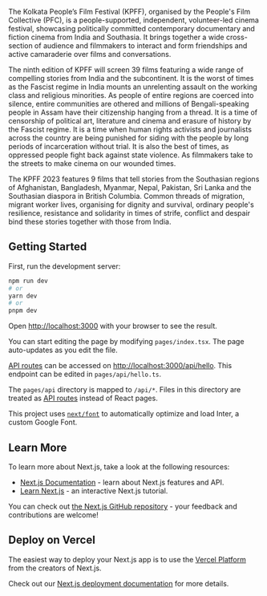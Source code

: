 The Kolkata People’s Film Festival (KPFF), organised by the People's Film Collective (PFC), is a people-supported, independent, volunteer-led cinema festival, showcasing politically committed contemporary documentary and fiction cinema from India and Southasia. It brings together a wide cross-section of audience and filmmakers to interact and form friendships and active camaraderie over films and conversations.

The ninth edition of KPFF will screen 39 films featuring a wide range of compelling stories from India and the subcontinent. It is the worst of times as the Fascist regime in India mounts an unrelenting assault on the working class and religious minorities. As people of entire regions are coerced into silence, entire communities are othered and millions of Bengali-speaking people in Assam have their citizenship hanging from a thread. It is a time of censorship of political art, literature and cinema and erasure of history by the Fascist regime. It is a time when human rights activists and journalists across the country are being punished for siding with the people by long periods of incarceration without trial. It is also the best of times, as oppressed people fight back against state violence. As filmmakers take to the streets to make cinema on our wounded times.

The KPFF 2023 features 9 films that tell stories from the Southasian regions of Afghanistan, Bangladesh, Myanmar, Nepal, Pakistan, Sri Lanka and the Southasian diaspora in British Columbia. Common threads of migration, migrant worker lives, organising for dignity and survival, ordinary people's resilience, resistance and solidarity in times of strife, conflict and despair bind these stories together with those from India.
## Getting Started

First, run the development server:

```bash
npm run dev
# or
yarn dev
# or
pnpm dev
```

Open [http://localhost:3000](http://localhost:3000) with your browser to see the result.

You can start editing the page by modifying `pages/index.tsx`. The page auto-updates as you edit the file.

[API routes](https://nextjs.org/docs/api-routes/introduction) can be accessed on [http://localhost:3000/api/hello](http://localhost:3000/api/hello). This endpoint can be edited in `pages/api/hello.ts`.

The `pages/api` directory is mapped to `/api/*`. Files in this directory are treated as [API routes](https://nextjs.org/docs/api-routes/introduction) instead of React pages.

This project uses [`next/font`](https://nextjs.org/docs/basic-features/font-optimization) to automatically optimize and load Inter, a custom Google Font.

## Learn More

To learn more about Next.js, take a look at the following resources:

- [Next.js Documentation](https://nextjs.org/docs) - learn about Next.js features and API.
- [Learn Next.js](https://nextjs.org/learn) - an interactive Next.js tutorial.

You can check out [the Next.js GitHub repository](https://github.com/vercel/next.js/) - your feedback and contributions are welcome!

## Deploy on Vercel

The easiest way to deploy your Next.js app is to use the [Vercel Platform](https://vercel.com/new?utm_medium=default-template&filter=next.js&utm_source=create-next-app&utm_campaign=create-next-app-readme) from the creators of Next.js.

Check out our [Next.js deployment documentation](https://nextjs.org/docs/deployment) for more details.
